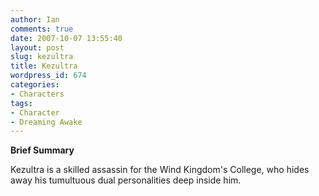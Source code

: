 ```yaml
---
author: Ian
comments: true
date: 2007-10-07 13:55:40
layout: post
slug: kezultra
title: Kezultra
wordpress_id: 674
categories:
- Characters
tags:
- Character
- Dreaming Awake
---
```


<p><b>Brief Summary</b></p>
<p>Kezultra is a skilled assassin for the Wind Kingdom&#039;s College, who hides away his tumultuous dual personalities deep inside him. </p>